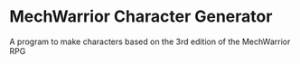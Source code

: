 MechWarrior Character Generator
==============

A program to make characters based on the 3rd edition of the MechWarrior RPG
